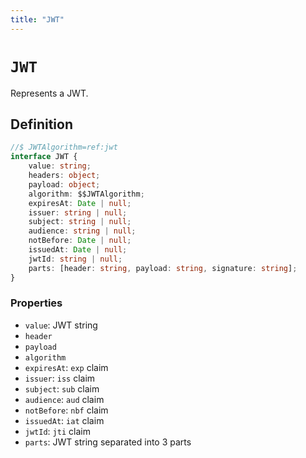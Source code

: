 ```yaml
---
title: "JWT"
---
```


# `JWT`

Represents a JWT.

## Definition

```ts
//$ JWTAlgorithm=ref:jwt
interface JWT {
	value: string;
	headers: object;
	payload: object;
	algorithm: $$JWTAlgorithm;
	expiresAt: Date | null;
	issuer: string | null;
	subject: string | null;
	audience: string | null;
	notBefore: Date | null;
	issuedAt: Date | null;
	jwtId: string | null;
	parts: [header: string, payload: string, signature: string];
}
```

### Properties

- `value`: JWT string
- `header`
- `payload`
- `algorithm`
- `expiresAt`: `exp` claim
- `issuer`: `iss` claim
- `subject`: `sub` claim
- `audience`: `aud` claim
- `notBefore`: `nbf` claim
- `issuedAt`: `iat` claim
- `jwtId`: `jti` claim
- `parts`: JWT string separated into 3 parts
